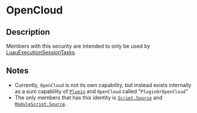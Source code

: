 # OpenCloud

## Description
Members with this security are intended to only be used by [LuauExecutionSessionTasks](https://create.roblox.com/docs/cloud/reference/LuauExecutionSessionTask).

## Notes
- Currently, `OpenCloud` is not its own capability, but instead exists internally as a sum capability of [`Plugin`](../1%20-%20PluginSecurity.md) and `OpenCloud` called "`PluginOrOpenCloud`"
- The only members that has this identity is [`Script.Source`](https://create.roblox.com/docs/reference/engine/classes/Script#Source) and [`ModuleScript.Source`](https://create.roblox.com/docs/reference/engine/classes/ModuleScript#Source).
